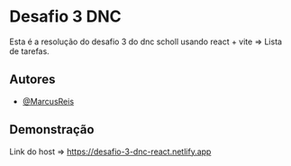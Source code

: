 
# Desafio 3 DNC



Esta é a resolução do desafio 3 do dnc scholl usando react + vite => Lista de tarefas.


## Autores

- [@MarcusReis](https://github.com/Marcusreis05)


## Demonstração

Link do host => https://desafio-3-dnc-react.netlify.app


